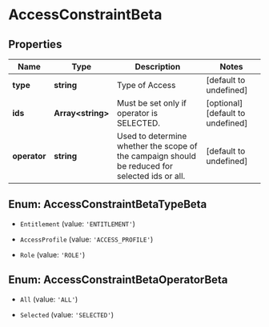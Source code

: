 # AccessConstraintBeta

## Properties

Name | Type | Description | Notes
------------ | ------------- | ------------- | -------------
**type** | **string** | Type of Access | [default to undefined]
**ids** | **Array&lt;string&gt;** | Must be set only if operator is SELECTED. | [optional] [default to undefined]
**operator** | **string** | Used to determine whether the scope of the campaign should be reduced for selected ids or all. | [default to undefined]



## Enum: AccessConstraintBetaTypeBeta


* `Entitlement` (value: `'ENTITLEMENT'`)

* `AccessProfile` (value: `'ACCESS_PROFILE'`)

* `Role` (value: `'ROLE'`)





## Enum: AccessConstraintBetaOperatorBeta


* `All` (value: `'ALL'`)

* `Selected` (value: `'SELECTED'`)



